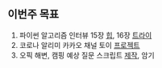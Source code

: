 ## 이번주 목표

1. 파이썬 알고리즘 인터뷰 15장 [힙](https://github.com/PARKINHYO/Algorithm/tree/master/python%20algorithm%20interview/15%EC%9E%A5%20%ED%9E%99), 16장 [트라이](https://github.com/PARKINHYO/Algorithm/tree/master/python%20algorithm%20interview/16%EC%9E%A5%20%ED%8A%B8%EB%9D%BC%EC%9D%B4)
2. 코로나 알리미 카카오 채널 토이 [프로젝트](https://user-images.githubusercontent.com/47745785/104835497-6b41d480-58ea-11eb-84a8-7cf8cde750cd.png)
3. 오픽 해변, 캠핑 예상 질문 스크립트 [제작](https://user-images.githubusercontent.com/47745785/104835663-76493480-58eb-11eb-9eda-a3799879463c.jpg), 암기